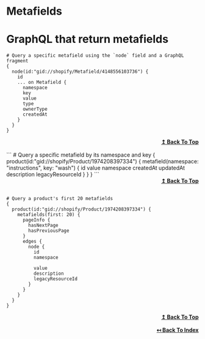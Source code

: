 # Metafields

# GraphQL that return metafields

```
# Query a specific metafield using the `node` field and a GraphQL fragment
{
  node(id:"gid://shopify/Metafield/4148556103736") {
    id
    ... on Metafield {
      namespace
      key
      value
      type
      ownerType
      createdAt
    }
  }
}
```
<div align="right">
  <b><a href="#metafields">↥ Back To Top</a></b>
</div>
<br>
```
# Query a specific metafield by its namespace and key
{
  product(id:"gid://shopify/Product/1974208397334") {
    metafield(namespace: "instructions", key: "wash") {
      id
      value
      namespace
      createdAt
      updatedAt
      description
      legacyResourceId
    }
  }
}
```
<div align="right">
  <b><a href="#metafields">↥ Back To Top</a></b>
</div>
<br>

```
# Query a product's first 20 metafields
{
  product(id:"gid://shopify/Product/1974208397334") {
    metafields(first: 20) {
      pageInfo {
        hasNextPage
        hasPreviousPage
      }
      edges {
        node {
          id
          namespace
          
          value
          description
          legacyResourceId
        }
      }
    }
  }
}
```
<div align="right">
  <b><a href="#metafields">↥ Back To Top</a></b>
</div>
<br>

<div align="right">
  <b><a href="https://github.com/0l1v3r5/shopify-graphql-queries">↤ Back To Index</a></b>
</div>
